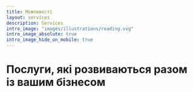```yaml
---
title: Можливості
layout: services
description: Services
intro_image: "images/illustrations/reading.svg"
intro_image_absolute: true
intro_image_hide_on_mobile: true
---
```


# Послуги, які розвиваються разом із вашим бізнесом


